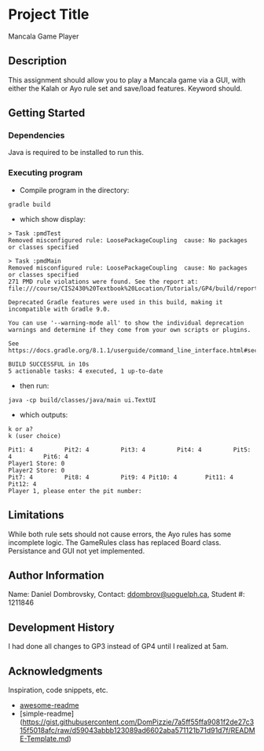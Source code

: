 # Project Title
Mancala Game Player

## Description
This assignment should allow you to play a Mancala game via a GUI, with either the Kalah or Ayo rule set and save/load features. Keyword should.
## Getting Started

### Dependencies

Java is required to be installed to run this.

### Executing program

* Compile program in the directory:
```
gradle build
```
* which show display: 
```
> Task :pmdTest
Removed misconfigured rule: LoosePackageCoupling  cause: No packages or classes specified

> Task :pmdMain
Removed misconfigured rule: LoosePackageCoupling  cause: No packages or classes specified
271 PMD rule violations were found. See the report at: file:///course/CIS2430%20Textbook%20Location/Tutorials/GP4/build/reports/pmd/main.html

Deprecated Gradle features were used in this build, making it incompatible with Gradle 9.0.

You can use '--warning-mode all' to show the individual deprecation warnings and determine if they come from your own scripts or plugins.

See https://docs.gradle.org/8.1.1/userguide/command_line_interface.html#sec:command_line_warnings

BUILD SUCCESSFUL in 10s
5 actionable tasks: 4 executed, 1 up-to-date
```
* then run: 
```
java -cp build/classes/java/main ui.TextUI
```
* which outputs: 
```
k or a?
k (user choice)

Pit1: 4         Pit2: 4         Pit3: 4         Pit4: 4         Pit5: 4         Pit6: 4
Player1 Store: 0                                                Player2 Store: 0
Pit7: 4         Pit8: 4         Pit9: 4 Pit10: 4        Pit11: 4        Pit12: 4
Player 1, please enter the pit number:
```
## Limitations

While both rule sets should not cause errors, the Ayo rules has some incomplete logic. The GameRules class has replaced Board class. Persistance and GUI not yet implemented.

## Author Information

Name: Daniel Dombrovsky, Contact: ddombrov@uoguelph.ca, Student #: 1211846

## Development History
 
I had done all changes to GP3 instead of GP4 until I realized at 5am.

## Acknowledgments

Inspiration, code snippets, etc.
* [awesome-readme](https://github.com/matiassingers/awesome-readme)
* [simple-readme] (https://gist.githubusercontent.com/DomPizzie/7a5ff55ffa9081f2de27c315f5018afc/raw/d59043abbb123089ad6602aba571121b71d91d7f/README-Template.md)



